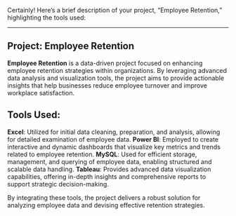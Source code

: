 Certainly! Here’s a brief description of your project, “Employee Retention,” highlighting the tools used:

---

## Project: Employee Retention

**Employee Retention** is a data-driven project focused on enhancing employee retention strategies within organizations. By leveraging advanced data analysis and visualization tools, the project aims to provide actionable insights that help businesses reduce employee turnover and improve workplace satisfaction.

 ## Tools Used:

**Excel**: Utilized for initial data cleaning, preparation, and analysis, allowing for detailed examination of employee data. 
**Power BI**: Employed to create interactive and dynamic dashboards that visualize key metrics and trends related to employee retention.
**MySQL**: Used for efficient storage, management, and querying of employee data, enabling structured and scalable data handling.
**Tableau**: Provides advanced data visualization capabilities, offering in-depth insights and comprehensive reports to support strategic decision-making.

By integrating these tools, the project delivers a robust solution for analyzing employee data and devising effective retention strategies.

